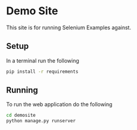# Demo Site

This site is for running Selenium Examples against.

## Setup

In a terminal run the following

```bash
pip install -r requirements
```

## Running
To run the web application do the following

```bash
cd demosite
python manage.py runserver
```